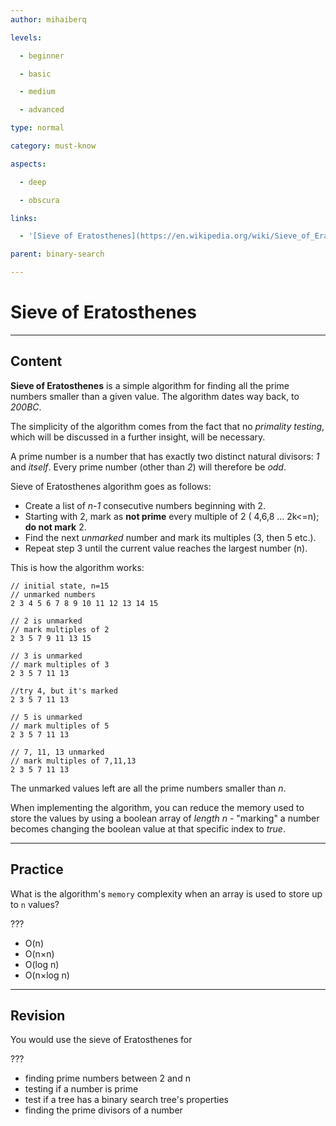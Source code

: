 ```yaml
---
author: mihaiberq

levels:

  - beginner

  - basic

  - medium

  - advanced

type: normal

category: must-know

aspects:

  - deep

  - obscura

links:

  - '[Sieve of Eratosthenes](https://en.wikipedia.org/wiki/Sieve_of_Eratosthenes){website}'

parent: binary-search

---
```


# Sieve of Eratosthenes

---
## Content

**Sieve of Eratosthenes** is a simple algorithm for finding all the prime numbers smaller than a given value. The algorithm dates way back, to *200BC*.

The simplicity of the algorithm comes from the fact that no *primality testing*, which will be discussed in a further insight, will be necessary.

A prime number is a number that has exactly two distinct natural divisors: *1* and *itself*. Every prime number (other than *2*) will therefore be *odd*.

Sieve of Eratosthenes algorithm goes as follows:
- Create a list of *n-1* consecutive numbers beginning with 2.
- Starting with 2, mark as **not prime** every multiple of 2 ( 4,6,8 ... 2k<=n); **do not mark** 2.
- Find the next *unmarked* number and mark its multiples (3, then 5 etc.).
- Repeat step 3 until the current value reaches the largest number (n).

This is how the algorithm works:
```
// initial state, n=15
// unmarked numbers
2 3 4 5 6 7 8 9 10 11 12 13 14 15

// 2 is unmarked
// mark multiples of 2
2 3 5 7 9 11 13 15

// 3 is unmarked
// mark multiples of 3
2 3 5 7 11 13

//try 4, but it's marked
2 3 5 7 11 13

// 5 is unmarked
// mark multiples of 5
2 3 5 7 11 13

// 7, 11, 13 unmarked
// mark multiples of 7,11,13
2 3 5 7 11 13
```
The unmarked values left are all the prime numbers smaller than *n*.

When implementing the algorithm, you can reduce the memory used to store the values by using a boolean array of *length n* - "marking" a number becomes changing the boolean value at that specific index to *true*.

---
## Practice

What is the algorithm's `memory` complexity when an array is used to store up to `n` values?

???


* O(n)
* O(n×n)
* O(log n)
* O(n×log n)

---
## Revision

You would use the sieve of Eratosthenes for

???


* finding prime numbers between 2 and n
* testing if a number is prime
* test if a tree has a binary search tree's properties
* finding the prime divisors of a number


